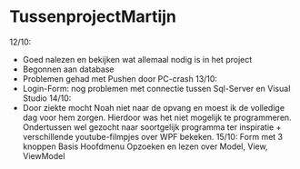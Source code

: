 # TussenprojectMartijn
12/10:
- Goed nalezen en bekijken wat allemaal nodig is in het project
- Begonnen aan database
- Problemen gehad met Pushen door PC-crash
13/10:
- Login-Form: nog problemen met connectie tussen Sql-Server en Visual Studio
14/10:
- Door ziekte mocht Noah niet naar de opvang en moest ik de volledige dag voor hem zorgen. Hierdoor was het niet mogelijk te programmeren. 
Ondertussen wel gezocht naar soortgelijk programma ter inspiratie + verschillende youtube-filmpjes over WPF bekeken.
15/10:
Form met 3 knoppen
Basis Hoofdmenu
Opzoeken en lezen over Model, View, ViewModel
